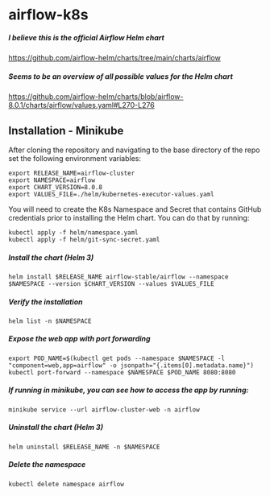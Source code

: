 # airflow-k8s

##### I believe this is the official Airflow Helm chart
https://github.com/airflow-helm/charts/tree/main/charts/airflow
##### Seems to be an overview of all possible values for the Helm chart
https://github.com/airflow-helm/charts/blob/airflow-8.0.1/charts/airflow/values.yaml#L270-L276

## Installation - Minikube
After cloning the repository and navigating to the base directory of the repo set the following environment variables:
```
export RELEASE_NAME=airflow-cluster
export NAMESPACE=airflow
export CHART_VERSION=8.0.8
export VALUES_FILE=./helm/kubernetes-executor-values.yaml
```

You will need to create the K8s Namespace and Secret that contains GitHub credentials prior to installing the Helm chart. You can do that by running:
```
kubectl apply -f helm/namespace.yaml
kubectl apply -f helm/git-sync-secret.yaml
```

##### Install the chart (Helm 3)
```helm install $RELEASE_NAME airflow-stable/airflow --namespace $NAMESPACE --version $CHART_VERSION --values $VALUES_FILE```

##### Verify the installation
```helm list -n $NAMESPACE```

##### Expose the web app with port forwarding
```
export POD_NAME=$(kubectl get pods --namespace $NAMESPACE -l "component=web,app=airflow" -o jsonpath="{.items[0].metadata.name}")
kubectl port-forward --namespace $NAMESPACE $POD_NAME 8080:8080
```

##### If running in minikube, you can see how to access the app by running:
```minikube service --url airflow-cluster-web -n airflow```

##### Uninstall the chart (Helm 3)
```helm uninstall $RELEASE_NAME -n $NAMESPACE```

##### Delete the namespace
```kubectl delete namespace airflow```